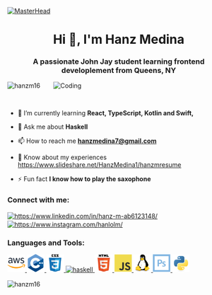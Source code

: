 [![MasterHead](https://globaleducation.s3.ap-south-1.amazonaws.com/globaledu/gif/front-end-development.gif)](http://HanzM16)
<h1 align="center">Hi 👋, I'm Hanz Medina</h1>
<h3 align="center">A passionate John Jay student learning frontend developlement from Queens, NY</h3>
<img align="right" alt="Coding"  width="400" src="https://media.giphy.com/media/1GEATImIxEXVR79Dhk/giphy.gif">
                                                 
<p align="left"> <img src="https://komarev.com/ghpvc/?username=hanzm16&label=Profile%20views&color=0e75b6&style=flat" alt="hanzm16" /> </p>
<p align="left"> <a href="https://twitter.com/" target="blank"><img src="https://img.shields.io/twitter/follow/?logo=twitter&style=for-the-badge" alt="" /></a> </p>

- 🌱 I’m currently learning **React, TypeScript, Kotlin and Swift,**

- 💬 Ask me about **Haskell**

- 📫 How to reach me **hanzmedina7@gmail.com**

- 📄 Know about my experiences https://www.slideshare.net/HanzMedina1/hanzmresume
- ⚡ Fun fact **I know how to play the saxophone**

<h3 align="left">Connect with me:</h3>
<p align="left">
<a href="https://linkedin.com/in/https://www.linkedin.com/in/hanz-m-ab6123148/" target="blank"><img align="center" src="https://raw.githubusercontent.com/rahuldkjain/github-profile-readme-generator/master/src/images/icons/Social/linked-in-alt.svg" alt="https://www.linkedin.com/in/hanz-m-ab6123148/" height="30" width="40" /></a>
<a href="https://instagram.com/https://www.instagram.com/hanlolm/" target="blank"><img align="center" src="https://raw.githubusercontent.com/rahuldkjain/github-profile-readme-generator/master/src/images/icons/Social/instagram.svg" alt="https://www.instagram.com/hanlolm/" height="30" width="40" /></a>
</p>

<h3 align="left">Languages and Tools:</h3>
<p align="left"> <a href="https://aws.amazon.com" target="_blank" rel="noreferrer"> <img src="https://raw.githubusercontent.com/devicons/devicon/master/icons/amazonwebservices/amazonwebservices-original-wordmark.svg" alt="aws" width="40" height="40"/> </a> <a href="https://www.w3schools.com/cpp/" target="_blank" rel="noreferrer"> <img src="https://raw.githubusercontent.com/devicons/devicon/master/icons/cplusplus/cplusplus-original.svg" alt="cplusplus" width="40" height="40"/> </a> <a href="https://www.w3schools.com/css/" target="_blank" rel="noreferrer"> <img src="https://raw.githubusercontent.com/devicons/devicon/master/icons/css3/css3-original-wordmark.svg" alt="css3" width="40" height="40"/> </a> <a href="https://www.haskell.org/" target="_blank" rel="noreferrer"> <img src="https://upload.wikimedia.org/wikipedia/commons/1/1c/Haskell-Logo.svg" alt="haskell" width="40" height="40"/> </a> <a href="https://www.w3.org/html/" target="_blank" rel="noreferrer"> <img src="https://raw.githubusercontent.com/devicons/devicon/master/icons/html5/html5-original-wordmark.svg" alt="html5" width="40" height="40"/> </a> <a href="https://developer.mozilla.org/en-US/docs/Web/JavaScript" target="_blank" rel="noreferrer"> <img src="https://raw.githubusercontent.com/devicons/devicon/master/icons/javascript/javascript-original.svg" alt="javascript" width="40" height="40"/> </a> <a href="https://www.linux.org/" target="_blank" rel="noreferrer"> <img src="https://raw.githubusercontent.com/devicons/devicon/master/icons/linux/linux-original.svg" alt="linux" width="40" height="40"/> </a> <a href="https://www.photoshop.com/en" target="_blank" rel="noreferrer"> <img src="https://raw.githubusercontent.com/devicons/devicon/master/icons/photoshop/photoshop-line.svg" alt="photoshop" width="40" height="40"/> </a> <a href="https://www.python.org" target="_blank" rel="noreferrer"> <img src="https://raw.githubusercontent.com/devicons/devicon/master/icons/python/python-original.svg" alt="python" width="40" height="40"/> </a> </p>

<p><img align="center" src="https://github-readme-stats.vercel.app/api/top-langs?username=hanzm16&show_icons=true&locale=en&layout=compact" alt="hanzm16" /></p>
